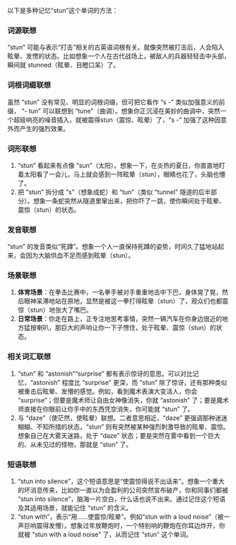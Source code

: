 以下是多种记忆“stun”这个单词的方法：

### 词源联想
“stun” 可能与表示“打击”相关的古英语词根有关。就像突然被打击后，人会陷入眩晕、发愣的状态。比如想象一个人在古代战场上，被敌人的兵器轻轻击中头部，瞬间就 stunned（眩晕、目瞪口呆）了。

### 词根词缀联想
虽然 “stun” 没有常见、明显的词根词缀，但可把它看作 “s -” 类似加强意义的前缀， “- tun” 可以联想到 “tune”（曲调）。想象你正沉浸在美妙的曲调中，突然一个超级响亮的噪音插入，就被震得stun（震惊、眩晕）了，“s -” 加强了这种因意外而产生的强烈效果。

### 词形联想
1. “stun” 看起来有点像 “sun”（太阳）。想象一下，在炎热的夏日，你直直地盯着太阳看了一会儿，马上就会感到一阵眩晕（stun），眼睛也花了，头脑也懵了。
2. 把 “stun” 拆分成 “s”（想象成蛇）和 “tun”（类似 “tunnel” 隧道的后半部分）。想象一条蛇突然从隧道里窜出来，把你吓了一跳，使你瞬间处于眩晕、震惊（stun）的状态。

### 发音联想
“stun” 的发音类似“死蹲”。想象一个人一直保持死蹲的姿势，时间久了猛地站起来，会因为大脑供血不足而感到眩晕（stun）。

### 场景联想
1. **体育场景**：在拳击比赛中，一名拳手被对手重重地击中下巴，身体晃了晃，然后眼神呆滞地站在原地，显然是被这一拳打得眩晕（stun）了，观众们也都震惊（stun）地张大了嘴巴。
2. **日常场景**：你走在路上，正专注地思考事情，突然一辆汽车在你身边很近的地方猛按喇叭，那巨大的声响让你一下子愣住，处于眩晕、震惊（stun）的状态。

### 相关词汇联想
1. “stun” 和 “astonish”“surprise” 都有表示惊讶的意思。可以对比记忆，“astonish” 程度比 “surprise” 更深，而 “stun” 除了惊讶，还有那种类似被重击后眩晕、发懵的感觉。例如，看到魔术表演大变活人，你会 “surprise”；但要是魔术师让自由女神像消失，你就 “astonish” 了；要是魔术师直接在你眼前让你手中的东西凭空消失，你可能就 “stun” 了。
2. 与 “daze”（使茫然，使眩晕）联想。二者意思相近，“daze” 更强调那种迷迷糊糊、不知所措的状态，“stun” 则有突然被某种强烈刺激导致的眩晕、震惊。想象自己在大雾天迷路，处于 “daze” 状态；要是突然在雾中看到一个巨大的、从未见过的怪物，那就是 “stun” 了。

### 短语联想
1. “stun into silence”，这个短语意思是“使震惊得说不出话来”。想象一个重大的坏消息传来，比如你一直以为会盈利的公司突然宣布破产，你和同事们都被 “stun into silence”，脑海一片空白，什么话也说不出来。通过记住这个短语及其适用场景，就能记住 “stun” 的含义。
2. “stun with”，表示“用……使震惊/眩晕”。例如“stun with a loud noise”（被一声巨响震得发懵）。想象过年放鞭炮时，一个特别响的鞭炮在你耳边炸开，你就被 “stun with a loud noise” 了，从而记住 “stun” 这个单词。 